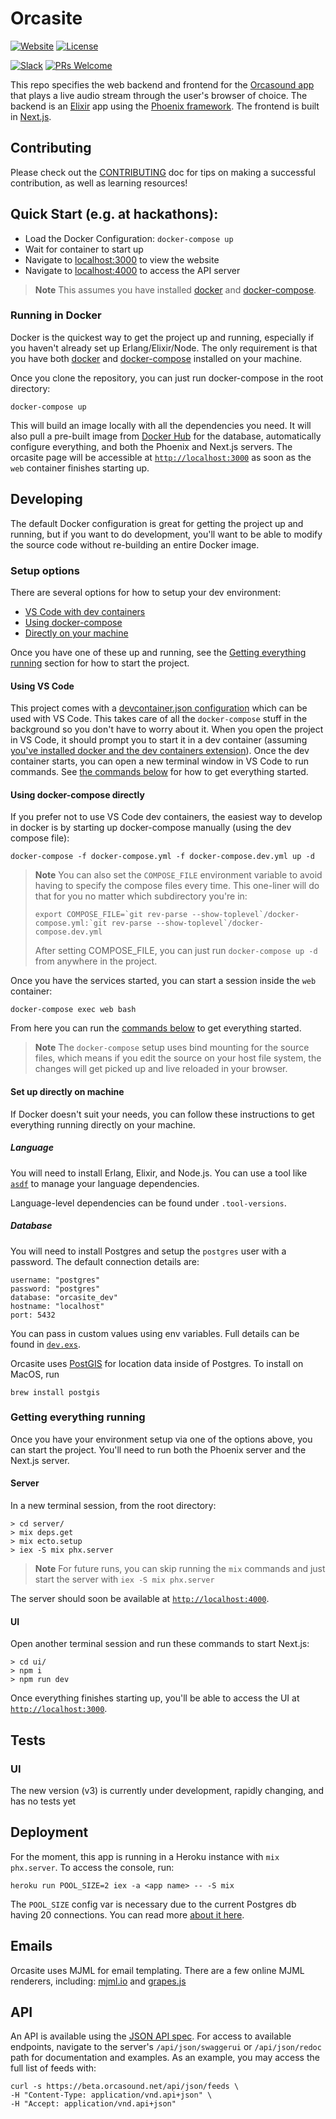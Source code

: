 # Orcasite

[![Website](https://img.shields.io/website?url=https%3A%2F%2Flive.orcasound.net)](https://live.orcasound.net)
[![License](https://img.shields.io/github/license/orcasound/orcasite)](https://github.com/orcasound/orcasite/blob/master/LICENSE)

[![Slack](https://img.shields.io/badge/slack-join%20chat-blue.svg?logo=slack)](https://join.slack.com/t/orcasound/shared_invite/zt-293mdpy47-El~xXZA6YmHOWoCzB~8WpQ)
[![PRs Welcome](https://img.shields.io/badge/PRs-welcome-green.svg)](https://github.com/orcasound/orcasite/blob/master/CONTRIBUTING.md)

This repo specifies the web backend and frontend for the [Orcasound app](http://live.orcasound.net) that plays a live audio stream through the user's browser of choice. The backend is an [Elixir](https://elixir-lang.org/) app using the [Phoenix framework](https://phoenixframework.org/). The frontend is built in [Next.js](nextjs.org/).

## Contributing

Please check out the [CONTRIBUTING](CONTRIBUTING.md) doc for tips on making a successful contribution, as well as learning resources!

## Quick Start (e.g. at hackathons):

- Load the Docker Configuration: `docker-compose up`
- Wait for container to start up
- Navigate to [localhost:3000](http://localhost:3000) to view the website
- Navigate to [localhost:4000](http://localhost:4000) to access the API server

> **Note**
> This assumes you have installed [docker](https://docs.docker.com/engine/install/) and [docker-compose](https://docs.docker.com/compose/install/).

### Running in Docker

Docker is the quickest way to get the project up and running, especially if you haven't already set up Erlang/Elixir/Node. The only requirement is that you have both [docker](https://docs.docker.com/v17.09/engine/installation/) and [docker-compose](https://docs.docker.com/compose/install/) installed on your machine.

Once you clone the repository, you can just run docker-compose in the root directory:

```
docker-compose up
```

This will build an image locally with all the dependencies you need. It will also pull a pre-built image from [Docker Hub](https://hub.docker.com/r/orcasound/orcasite) for the database, automatically configure everything, and both the Phoenix and Next.js servers. The orcasite page will be accessible at [`http://localhost:3000`](http://localhost:3000) as soon as the `web` container finishes starting up.

## Developing

The default Docker configuration is great for getting the project up and running, but if you want to do development, you'll want to be able to modify the source code without re-building an entire Docker image.

### Setup options

There are several options for how to setup your dev environment:

- [VS Code with dev containers](#using-vs-code)
- [Using docker-compose](#using-docker-compose-directly)
- [Directly on your machine](#set-up-directly-on-machine)

Once you have one of these up and running, see the [Getting everything running](#getting-everything-running) section for how to start the project.

#### Using VS Code

This project comes with a [devcontainer.json configuration](https://code.visualstudio.com/docs/devcontainers/containers) which can be used with VS Code. This takes care of all the `docker-compose` stuff in the background so you don't have to worry about it. When you open the project in VS Code, it should prompt you to start it in a dev container (assuming [you've installed docker and the dev containers extension](https://code.visualstudio.com/docs/devcontainers/containers#_installation)). Once the dev container starts, you can open a new terminal window in VS Code to run commands. See [the commands below](#getting-everything-running) for how to get everything started.

#### Using docker-compose directly

If you prefer not to use VS Code dev containers, the easiest way to develop in docker is by starting up docker-compose manually (using the dev compose file):

```
docker-compose -f docker-compose.yml -f docker-compose.dev.yml up -d
```

> **Note**
> You can also set the `COMPOSE_FILE` environment variable to avoid having to specify the compose files every time. This one-liner will do that for you no matter which subdirectory you're in:
>
> ```
> export COMPOSE_FILE=`git rev-parse --show-toplevel`/docker-compose.yml:`git rev-parse --show-toplevel`/docker-compose.dev.yml
> ```
>
> After setting COMPOSE_FILE, you can just run `docker-compose up -d` from anywhere in the project.

Once you have the services started, you can start a session inside the `web` container:

```
docker-compose exec web bash
```

From here you can run the [commands below](#getting-everything-running) to get everything started.

> **Note**
> The `docker-compose` setup uses bind mounting for the source files, which means if you edit the source on your host file system, the changes will get picked up and live reloaded in your browser.

#### Set up directly on machine

If Docker doesn't suit your needs, you can follow these instructions to get everything running directly on your machine.

##### Language

You will need to install Erlang, Elixir, and Node.js. You can use a tool like [`asdf`](https://github.com/asdf-vm/asdf) to manage your language dependencies.

Language-level dependencies can be found under `.tool-versions`.

##### Database

You will need to install Postgres and setup the `postgres` user with a password. The default connection details are:

```
username: "postgres"
password: "postgres"
database: "orcasite_dev"
hostname: "localhost"
port: 5432
```

You can pass in custom values using env variables. Full details can be found in [`dev.exs`](config/dev.exs).

Orcasite uses [PostGIS](http://postgis.net/) for location data inside of Postgres. To install on MacOS, run

```
brew install postgis
```

### Getting everything running

Once you have your environment setup via one of the options above, you can start the project. You'll need to run both the Phoenix server and the Next.js server.

#### Server

In a new terminal session, from the root directory:

```
> cd server/
> mix deps.get
> mix ecto.setup
> iex -S mix phx.server
```

> **Note**
> For future runs, you can skip running the `mix` commands and just start the server with `iex -S mix phx.server`

The server should soon be available at [`http://localhost:4000`](http://localhost:4000).

#### UI

Open another terminal session and run these commands to start Next.js:

```
> cd ui/
> npm i
> npm run dev
```

Once everything finishes starting up, you'll be able to access the UI at [`http://localhost:3000`](http://localhost:3000).

## Tests

### UI

The new version (v3) is currently under development, rapidly changing, and has no tests yet

## Deployment

For the moment, this app is running in a Heroku instance with `mix phx.server`. To access the console, run:

```
heroku run POOL_SIZE=2 iex -a <app name> -- -S mix
```

The `POOL_SIZE` config var is necessary due to the current Postgres db having 20 connections. You can read more [about it here](https://hexdocs.pm/phoenix/heroku.html#creating-environment-variables-in-heroku).

## Emails

Orcasite uses MJML for email templating. There are a few online MJML renderers, including: [mjml.io](https://mjml.io/try-it-live) and [grapes.js](https://grapesjs.com/demo-mjml.html)

## API

An API is available using the [JSON API spec](https://jsonapi.org/format/). For access to available endpoints, navigate to the server's `/api/json/swaggerui` or `/api/json/redoc` path for documentation and examples. As an example, you may access the full list of feeds with:

```
curl -s https://beta.orcasound.net/api/json/feeds \
-H "Content-Type: application/vnd.api+json" \
-H "Accept: application/vnd.api+json"
```
